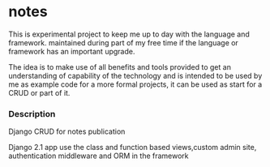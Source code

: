 # notes
This is experimental project to keep me up to day with the language and framework. maintained during part of my free time if the language or framework has an important upgrade.

The idea is  to make use of all benefits and tools provided to get an understanding of capability of the technology and is intended to be used by me as example code for a more formal projects, it can be used as start for a CRUD or part of it.

### Description
Django CRUD for notes publication

Django 2.1 app use the class and function based views,custom admin site, authentication middleware and ORM in the framework